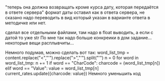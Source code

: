 "теперь она должна возвращать кроме курса дату, которая передаётся в ответе сервера" формат даты оставил как в ответа сервера, не сказано надо переводить в вид который указан в варианте ответа в методичке или нет.

сделал все отдельными файлами, там надо в float выводить, а если с датой то уже str
По мне так надо больше конкреики в дом задание... некоторые вещи расплывчиты... 

Немного подумав, можно сделать вот так:
  word_list_tmp = content.replace("<","'").replace(">","'").split("'")
    n = 0
    for word in word_list_tmp:
        n += 1
        if word == "CharCode":
            charcode = (word_list_tmp[n])
        elif word == "Value":
            value = word_list_tmp[n]
            current_rates.update({charcode: value})
Немного уменьшить код
